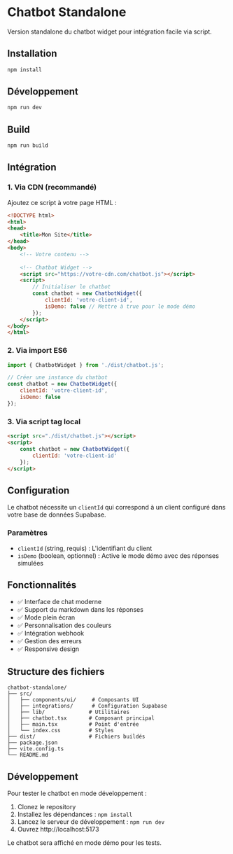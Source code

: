 # Chatbot Standalone

Version standalone du chatbot widget pour intégration facile via script.

## Installation

```bash
npm install
```

## Développement

```bash
npm run dev
```

## Build

```bash
npm run build
```

## Intégration

### 1. Via CDN (recommandé)

Ajoutez ce script à votre page HTML :

```html
<!DOCTYPE html>
<html>
<head>
    <title>Mon Site</title>
</head>
<body>
    <!-- Votre contenu -->
    
    <!-- Chatbot Widget -->
    <script src="https://votre-cdn.com/chatbot.js"></script>
    <script>
        // Initialiser le chatbot
        const chatbot = new ChatbotWidget({
            clientId: 'votre-client-id',
            isDemo: false // Mettre à true pour le mode démo
        });
    </script>
</body>
</html>
```

### 2. Via import ES6

```javascript
import { ChatbotWidget } from './dist/chatbot.js';

// Créer une instance du chatbot
const chatbot = new ChatbotWidget({
    clientId: 'votre-client-id',
    isDemo: false
});
```

### 3. Via script tag local

```html
<script src="./dist/chatbot.js"></script>
<script>
    const chatbot = new ChatbotWidget({
        clientId: 'votre-client-id'
    });
</script>
```

## Configuration

Le chatbot nécessite un `clientId` qui correspond à un client configuré dans votre base de données Supabase.

### Paramètres

- `clientId` (string, requis) : L'identifiant du client
- `isDemo` (boolean, optionnel) : Active le mode démo avec des réponses simulées

## Fonctionnalités

- ✅ Interface de chat moderne
- ✅ Support du markdown dans les réponses
- ✅ Mode plein écran
- ✅ Personnalisation des couleurs
- ✅ Intégration webhook
- ✅ Gestion des erreurs
- ✅ Responsive design

## Structure des fichiers

```
chatbot-standalone/
├── src/
│   ├── components/ui/     # Composants UI
│   ├── integrations/      # Configuration Supabase
│   ├── lib/              # Utilitaires
│   ├── chatbot.tsx       # Composant principal
│   ├── main.tsx          # Point d'entrée
│   └── index.css         # Styles
├── dist/                 # Fichiers buildés
├── package.json
├── vite.config.ts
└── README.md
```

## Développement

Pour tester le chatbot en mode développement :

1. Clonez le repository
2. Installez les dépendances : `npm install`
3. Lancez le serveur de développement : `npm run dev`
4. Ouvrez http://localhost:5173

Le chatbot sera affiché en mode démo pour les tests. 